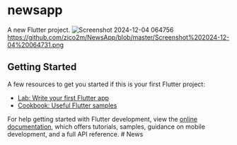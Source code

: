 # newsapp

A new Flutter project.
![Screenshot 2024-12-04 064756](https://github.com/user-attachments/assets/055c998e-3aaf-4196-8316-665de52089e7)
https://github.com/zico2m/NewsApp/blob/master/Screenshot%202024-12-04%20064731.png
## Getting Started



A few resources to get you started if this is your first Flutter project:

- [Lab: Write your first Flutter app](https://docs.flutter.dev/get-started/codelab)
- [Cookbook: Useful Flutter samples](https://docs.flutter.dev/cookbook)

For help getting started with Flutter development, view the
[online documentation](https://docs.flutter.dev/), which offers tutorials,
samples, guidance on mobile development, and a full API reference.
#   N e w s 
 
